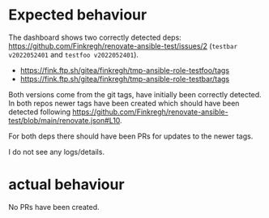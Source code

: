 # Expected behaviour

The dashboard shows two correctly detected deps: https://github.com/Finkregh/renovate-ansible-test/issues/2 (`testbar v2022052401` and `testfoo v2022052401`).

* https://fink.ftp.sh/gitea/finkregh/tmp-ansible-role-testfoo/tags
* https://fink.ftp.sh/gitea/finkregh/tmp-ansible-role-testbar/tags

Both versions come from the git tags, have initially been correctly detected. In both repos newer tags have been created which should have been detected following https://github.com/Finkregh/renovate-ansible-test/blob/main/renovate.json#L10.

For both deps there should have been PRs for updates to the newer tags.

I do not see any logs/details.

# actual behaviour

No PRs have been created.
